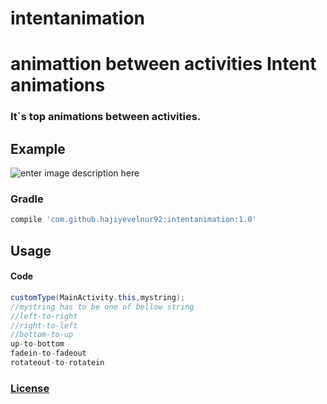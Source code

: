 # intentanimation
animattion between activities
**Intent animations**
===================

### It`s top animations between activities.

## **Example** ##

![enter image description here](https://drive.google.com/file/d/1tHel_76zBGVgNbZuZFlRoGxrb3pvCP0v/view")

### **Gradle**
```groovy
compile 'com.github.hajiyevelnur92:intentanimation:1.0'
```  

## **Usage** ##
#### **Code**
```java
customType(MainActivity.this,mystring);
//mystring has to be one of bellow string
//left-to-right
//right-to-left
//bottom-to-up
up-to-bottom
fadein-to-fadeout
rotateout-to-rotatein
```

### [License](./LICENSE.md)
